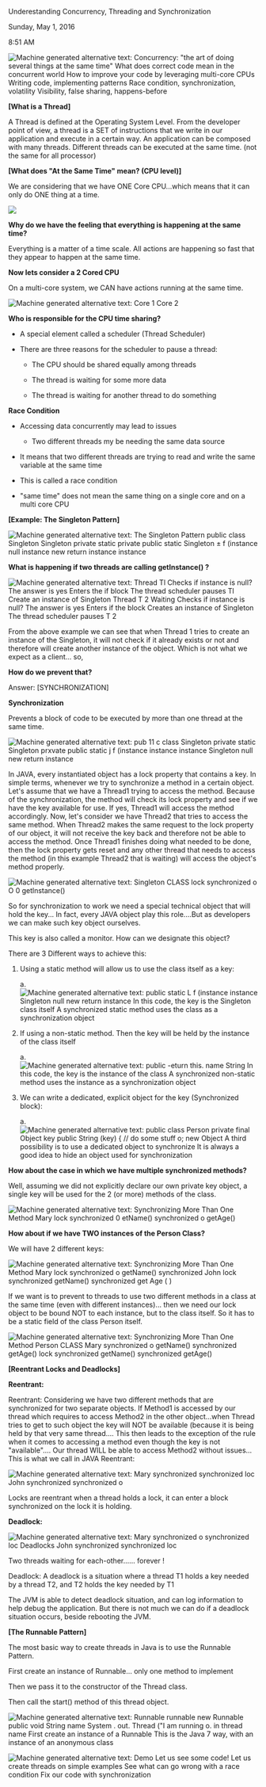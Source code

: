 Underestanding Concurrency, Threading and Synchronization

Sunday, May 1, 2016

8:51 AM

![Machine generated alternative text: Concurrency: \"the art of doing several things at the same time\" What does correct code mean in the concurrent world How to improve your code by leveraging multi-core CPUs Writing code, implementing patterns Race condition, synchronization, volatility Visibility, false sharing, happens-before ](000_Underestanding_Concurrency,_Threading_and_Synchronization_000.png)

**[What is a Thread]**

A Thread is defined at the Operating System Level. From the developer point of view, a thread is a SET of instructions that we write in our application and execute in a certain way. An application can be composed with many threads. Different threads can be executed at the same time. (not the same for all processor)

**[What does \"At the Same Time\" mean? (CPU level)]**

We are considering that we have ONE Core CPU...which means that it can only do ONE thing at a time.

![](000_Underestanding_Concurrency,_Threading_and_Synchronization_001.png)

**Why do we have the feeling that everything is happening at the same time?**

Everything is a matter of a time scale. All actions are happening so fast that they appear to happen at the same time.

**Now lets consider a 2 Cored CPU**

On a multi-core system, we CAN have actions running at the same time.

![Machine generated alternative text: Core 1 Core 2 ](000_Underestanding_Concurrency,_Threading_and_Synchronization_002.png)

**Who is responsible for the CPU time sharing?**

-   A special element called a scheduler (Thread Scheduler)

-   There are three reasons for the scheduler to pause a thread:

    -   The CPU should be shared equally among threads

    -   The thread is waiting for some more data

    -   The thread is waiting for another thread to do something

**Race Condition**

-   Accessing data concurrently may lead to issues

    -   Two different threads my be needing the same data source

-   It means that two different threads are trying to read and write the same variable at the same time

-   This is called a race condition

-   \"same time\" does not mean the same thing on a single core and on a multi core CPU

**[Example: The Singleton Pattern]**

![Machine generated alternative text: The Singleton Pattern public class Singleton Singleton private static private public static Singleton ± f (instance null instance new return instance instance ](000_Underestanding_Concurrency,_Threading_and_Synchronization_003.png)

**What is happening if two threads are calling getInstance() ?**

![Machine generated alternative text: Thread Tl Checks if instance is null? The answer is yes Enters the if block The thread scheduler pauses Tl Create an instance of Singleton Thread T 2 Waiting Checks if instance is null? The answer is yes Enters if the block Creates an instance of Singleton The thread scheduler pauses T 2 ](000_Underestanding_Concurrency,_Threading_and_Synchronization_004.png)

From the above example we can see that when Thread 1 tries to create an instance of the Singleton, it will not check if it already exists or not and therefore will create another instance of the object. Which is not what we expect as a client... so,

**How do we prevent that?**

Answer: [SYNCHRONIZATION]

**Synchronization**

Prevents a block of code to be executed by more than one thread at the same time.

![Machine generated alternative text: pub 11 c class Singleton private static Singleton prxvate public static j f (instance instance instance Singleton null new return instance ](000_Underestanding_Concurrency,_Threading_and_Synchronization_005.png)

In JAVA, every instantiated object has a lock property that contains a key. In simple terms, whenever we try to synchronize a method in a certain object. Let\'s assume that we have a Thread1 trying to access the method. Because of the synchronization, the method will check its lock property and see if we have the key available for use. If yes, Thread1 will access the method accordingly. Now, let\'s consider we have Thread2 that tries to access the same method. When Thread2 makes the same request to the lock property of our object, it will not receive the key back and therefore not be able to access the method. Once Thread1 finishes doing what needed to be done, then the lock property gets reset and any other thread that needs to access the method (in this example Thread2 that is waiting) will access the object\'s method properly.

![Machine generated alternative text: Singleton CLASS lock synchronized o O 0 getlnstance() ](000_Underestanding_Concurrency,_Threading_and_Synchronization_006.png)

So for synchronization to work we need a special technical object that will hold the key... In fact, every JAVA object play this role....But as developers we can make such key object ourselves.

This key is also called a monitor. How can we designate this object?

There are 3 Different ways to achieve this:

1.  Using a static method will allow us to use the class itself as a key:

    a.  ![Machine generated alternative text: public static L f (instance instance Singleton null new return instance In this code, the key is the Singleton class itself A synchronized static method uses the class as a synchronization object ](000_Underestanding_Concurrency,_Threading_and_Synchronization_007.png)

2.  If using a non-static method. Then the key will be held by the instance of the class itself

    a.  ![Machine generated alternative text: public -eturn this. name String In this code, the key is the instance of the class A synchronized non-static method uses the instance as a synchronization object ](000_Underestanding_Concurrency,_Threading_and_Synchronization_008.png)

3.  We can write a dedicated, explicit object for the key (Synchronized block):

    a.  ![Machine generated alternative text: public class Person private final Object key public String (key) { // do some stuff o; new Object A third possibility is to use a dedicated object to synchronize It is always a good idea to hide an object used for synchronization ](000_Underestanding_Concurrency,_Threading_and_Synchronization_009.png)

**How about the case in which we have multiple synchronized methods?**

Well, assuming we did not explicitly declare our own private key object, a single key will be used for the 2 (or more) methods of the class.

![Machine generated alternative text: Synchronizing More Than One Method Mary lock synchronized 0 etName() synchronized o getAge() ](000_Underestanding_Concurrency,_Threading_and_Synchronization_010.png)

**How about if we have TWO instances of the Person Class?**

We will have 2 different keys:

![Machine generated alternative text: Synchronizing More Than One Method Mary lock synchronized o getName() synchronized John lock synchronized getName() synchronized get Age ( ) ](000_Underestanding_Concurrency,_Threading_and_Synchronization_011.png)

If we want is to prevent to threads to use two different methods in a class at the same time (even with different instances)... then we need our lock object to be bound NOT to each instance, but to the class itself. So it has to be a static field of the class Person itself.

![Machine generated alternative text: Synchronizing More Than One Method Person CLASS Mary synchronized o getName() synchronized getAge() lock synchronized getName() synchronized getAge() ](000_Underestanding_Concurrency,_Threading_and_Synchronization_012.png)

**[Reentrant Locks and Deadlocks]**

**Reentrant:**

Reentrant: Considering we have two different methods that are synchronized for two separate objects. If Method1 is accessed by our thread which requires to access Method2 in the other object...when Thread tries to get to such object the key will NOT be available (because it is being held by that very same thread.... This then leads to the exception of the rule when it comes to accessing a method even though the key is not \"available\".... Our thread WILL be able to access Method2 without issues... This is what we call in JAVA Reentrant:

![Machine generated alternative text: Mary synchronized synchronized loc John synchronized synchronized o ](000_Underestanding_Concurrency,_Threading_and_Synchronization_013.png)

Locks are reentrant when a thread holds a lock, it can enter a block synchronized on the lock it is holding.

**Deadlock:**

![Machine generated alternative text: Mary synchronized o synchronized loc Deadlocks John synchronized synchronized loc ](000_Underestanding_Concurrency,_Threading_and_Synchronization_014.png)

Two threads waiting for each-other...... forever !

Deadlock: A deadlock is a situation where a thread T1 holds a key needed by a thread T2, and T2 holds the key needed by T1

The JVM is able to detect deadlock situation, and can log information to help debug the application. But there is not much we can do if a deadlock situation occurs, beside rebooting the JVM.

**[The Runnable Pattern]**

The most basic way to create threads in Java is to use the Runnable Pattern.

First create an instance of Runnable... only one method to implement

Then we pass it to the constructor of the Thread class.

Then call the start() method of this thread object.

![Machine generated alternative text: Runnable runnable new Runnable public void String name System . out. Thread (\"I am running o. in thread name First create an instance of a Runnable This is the Java 7 way, with an instance of an anonymous class ](000_Underestanding_Concurrency,_Threading_and_Synchronization_015.png)

![Machine generated alternative text: Demo Let us see some code! Let us create threads on simple examples See what can go wrong with a race condition Fix our code with synchronization ](000_Underestanding_Concurrency,_Threading_and_Synchronization_016.png)
